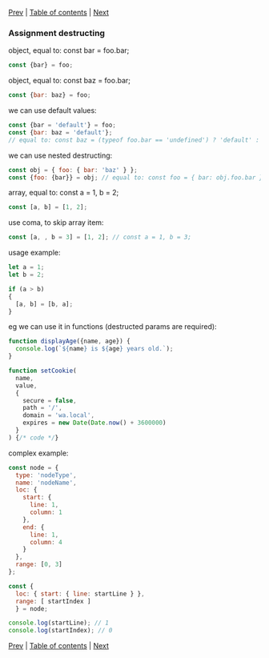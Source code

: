 [Prev](01-block-bindings.md) | [Table of contents](https://github.com/gadyonysh/es2015-presentation#ecmascript-2015) | [Next](03-spread-operator.md)

### Assignment destructing

object, equal to: const bar = foo.bar;
```js
const {bar} = foo;
```

object, equal to: const baz = foo.bar;
```js
const {bar: baz} = foo;
```

we can use default values:
```js
const {bar = 'default'} = foo;
const {bar: baz = 'default'};
// equal to: const baz = (typeof foo.bar == 'undefined') ? 'default' : foo.bar;
```

we can use nested destructing:
```js
const obj = { foo: { bar: 'baz' } };
const {foo: {bar}} = obj; // equal to: const foo = { bar: obj.foo.bar };
```

array, equal to: const a = 1, b = 2;
```js
const [a, b] = [1, 2];
```

use coma, to skip array item:
```js
const [a, , b = 3] = [1, 2]; // const a = 1, b = 3;
```

usage example:
```js
let a = 1;
let b = 2;

if (a > b)
{
  [a, b] = [b, a];
}
```

eg we can use it in functions (destructed params are required):
```js
function displayAge({name, age}) {
  console.log(`${name} is ${age} years old.`);
}
```
```js
function setCookie(
  name,
  value,
  {
    secure = false,
    path = '/',
    domain = 'wa.local',
    expires = new Date(Date.now() + 3600000)
  }
) {/* code */}
```

complex example:
```js
const node = {
  type: 'nodeType',
  name: 'nodeName',
  loc: {
    start: {
      line: 1,
      column: 1
    },
    end: {
      line: 1,
      column: 4
    }
  },
  range: [0, 3]
};

const {
  loc: { start: { line: startLine } },
  range: [ startIndex ]
  } = node;

console.log(startLine); // 1
console.log(startIndex); // 0
```

[Prev](01-block-bindings.md) | [Table of contents](https://github.com/gadyonysh/es2015-presentation#ecmascript-2015) | [Next](03-spread-operator.md)